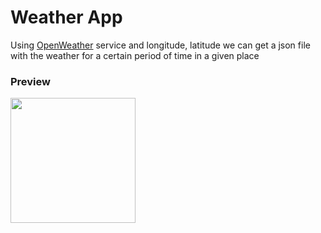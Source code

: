 # Weather App
Using [OpenWeather](https://openweathermap.org/) service and longitude, latitude we can get a json file with the weather for a certain period of time in a given place

### Preview
<img src="https://github.com/xanewelius/Weather/assets/91137341/36e7d170-ab76-4bb4-b5a8-1d98857d1315" width="200">
